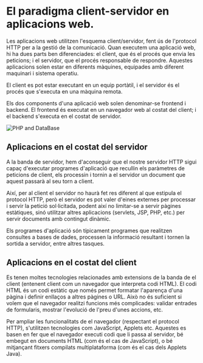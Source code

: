 # El paradigma client-servidor en aplicacions web.

Les aplicacions web utilitzen l'esquema client/servidor, fent ús de l'protocol HTTP per a la gestió de la comunicació. Quan executem una aplicació web, hi ha dues parts ben diferenciades: el client, que és el procés que envia les peticions; i el servidor, que el procés responsable de respondre. Aquestes aplicacions solen estar en diferents màquines, equipades amb diferent maquinari i sistema operatiu.

El client es pot estar executant en un equip portàtil, i el servidor és el procés que s'executa en una màquina remota.

Els dos components d'una aplicació web solen denominar-se frontend i backend. El frontend és executat en un navegador web al costat del client; i el backend s'executa en el costat de servidor.


![PHP and DataBase](img/client-servidor.png)


## Aplicacions en el costat del servidor

A la banda de servidor, hem d'aconseguir que el nostre servidor HTTP sigui capaç d'executar programes d'aplicació que recullin els paràmetres de peticions de client, els processin i tornin a el servidor un document que aquest passarà al seu torn a client.

Així, per al client el servidor no haurà fet res diferent al que estipula el protocol HTTP, però el servidor es pot valer d'eines externes per processar i servir la petició sol·licitada, podent així no limitar-se a servir pàgines estàtiques, sinó utilitzar altres aplicacions (servlets, JSP, PHP, etc.) per servir documents amb contingut dinàmic.

Els programes d'aplicació són típicament programes que realitzen consultes a bases de dades, processen la informació resultant i tornen la sortida a servidor, entre altres tasques.

## Aplicacions en el costat del client
Es tenen moltes tecnologies relacionades amb extensions de la banda de el client (entenent client com un navegador que interpreta codi HTML). El codi HTML és un codi estàtic que només permet formatar l'aparença d'una pàgina i definir enllaços a altres pàgines o URL. Això no és suficient si volem que el navegador realitzi funcions més complicades: validar entrades de formularis, mostrar l'evolució de l'preu d'unes accions, etc.

Per ampliar les funcionalitats de el navegador (respectant el protocol HTTP), s'utilitzen tecnologies com JavaScript, Applets etc. Aquestes es basen en fer que el navegador executi codi que li passa al servidor, bé embegut en documents HTML (com és el cas de JavaScript), o bé mitjançant fitxers compilats multiplataforma (com és el cas dels Applets Java).
